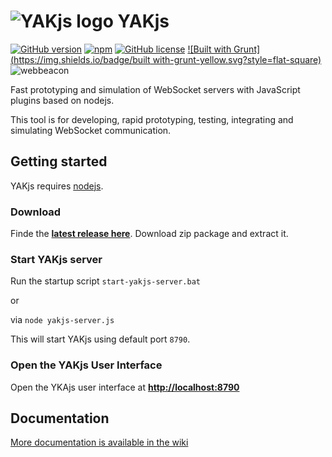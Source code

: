 # ![YAKjs logo](http://www.yakjs.com/yak.png)&nbsp;YAKjs
[![GitHub version](https://img.shields.io/github/tag/cschuller/yak-js.svg)](https://github.com/cschuller/yak-js)
[![npm](https://img.shields.io/npm/v/yakjs.svg?style=flat-square)](https://www.npmjs.com/package/yakjs)
[![GitHub license](https://img.shields.io/badge/license-MIT-blue.svg?style=flat-square)](https://raw.githubusercontent.com/cschuller/yak-js/master/LICENSE)
[![Built with Grunt](https://img.shields.io/badge/built with-grunt-yellow.svg?style=flat-square)](http://gruntjs.com/)
![webbeacon](http://www.webbeacon.eu:8505/img.svg?id=y84du5)

Fast prototyping and simulation of WebSocket servers with JavaScript plugins based on nodejs.

This tool is for developing, rapid prototyping, testing, integrating and simulating WebSocket communication.

## Getting started

YAKjs requires [nodejs](https://nodejs.org/). 

### Download

Finde the **[latest release here](https://github.com/cschuller/yak-js/releases)**.
Download zip package and extract it.

### Start YAKjs server

Run the startup script  ``` start-yakjs-server.bat ``` 

or

via ``` node yakjs-server.js ```

This will start YAKjs using default port ```8790```.

### Open the YAKjs User Interface

Open the YKAjs user interface at [**http://localhost:8790**](http://localhost:8790)

## Documentation
[More documentation is available in the wiki](https://github.com/cschuller/yak-js/wiki)
